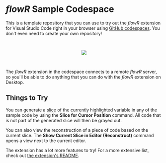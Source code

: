 # *flowR* Sample Codespace

This is a template repository that you can use to try out the *flowR* extension for Visual Studio Code right in your browser using [GitHub codespaces](https://github.com/features/codespaces). You don't even need to create your own repository!

<div align = center>
<br>

[![](https://img.shields.io/badge/Create_a_flowR_Codespace-a32638?style=flat&logo=github)](https://github.com/codespaces/new?template_repository=flowr-analysis/vscode-flowr-sample)

<br>
</div>

The *flowR* extension in the codespace connects to a remote *flowR* server, so you'll be able to do anything that you can do with the *flowR* extension on Desktop.

## Things to Try

You can generate a [slice](https://github.com/flowr-analysis/flowr/wiki/Terminology#program-slice) of the currently highlighted variable in any of the sample code by using the **Slice for Cursor Position** command. All code that is not part of the generated slice will then be grayed out.

You can also view the reconstruction of a piece of code based on the current slice. The **Show Current Slice in Editor (Reconstruct)** command opens a view next to the current editor.

The extension has a lot more features to try! For a more extensive list, check out [the extension's README](https://github.com/flowr-analysis/vscode-flowr?tab=readme-ov-file#use).
